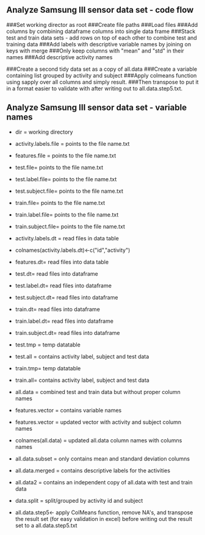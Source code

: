## Analyze Samsung III sensor data set - code flow

###Set working director as root
###Create file paths
###Load files
###Add columns by combining dataframe columns into single data frame
###Stack test and train data sets - add rows on top of each other to combine test and training data
###Add labels with descriptive variable names by joining on keys with merge
###Only keep columns with "mean" and "std" in their names
###Add descriptive activity names

###Create a second tidy data set as a copy of all.data
###Create a variable containing list grouped by activity and subject
###Apply colmeans function using sapply over all columns and simply result. 
###Then transpose to put it in a format easier to validate with after writing out to all.data.step5.txt.


## Analyze Samsung III sensor data set - variable names

* dir = working directory

* activity.labels.file = points to the file name.txt
* features.file = points to the file name.txt
* test.file= points to the file name.txt
* test.label.file= points to the file name.txt
* test.subject.file= points to the file name.txt
* train.file= points to the file name.txt
* train.label.file= points to the file name.txt
* train.subject.file= points to the file name.txt

* activity.labels.dt = read files in data table
* colnames(activity.labels.dt)<-c("id","activity")
* features.dt= read files into data table
* test.dt= read files into dataframe
* test.label.dt= read files into dataframe
* test.subject.dt= read files into dataframe

* train.dt= read files into dataframe
* train.label.dt= read files into dataframe
* train.subject.dt= read files into dataframe
* test.tmp = temp datatable
* test.all = contains activity label, subject and test data
* train.tmp= temp datatable
* train.all= contains activity label, subject and test data
* all.data = combined test and train data but without proper column names

* features.vector = contains variable names
* features.vector = updated vector with activity and subject column names
* colnames(all.data) = updated all.data column names with columns names
* all.data.subset = only contains mean and standard deviation columns 
* all.data.merged = contains descriptive labels for the activities

* all.data2 = contains an independent copy of all.data with test and train data

* data.split = split/grouped by activity id and subject
* all.data.step5<- apply ColMeans function, remove NA's, and transpose the result set (for easy validation in excel) before writing out the result set to a all.data.step5.txt


